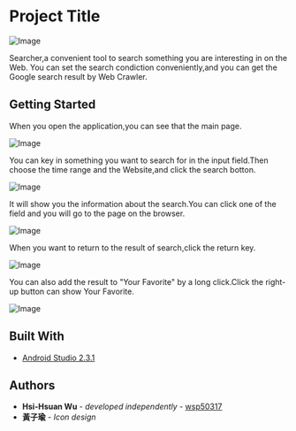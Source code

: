 # Project Title
![Image](https://github.com/wsp50317/Searcher/blob/master/Pircure_For_README/Searcher_Icon.png)

Searcher,a convenient tool to search something you are interesting in on the Web.
You can set the search condiction conveniently,and you can get the Google search result by Web Crawler.

## Getting Started
When you open the application,you can see that the main page.

![Image](https://github.com/wsp50317/Searcher/blob/master/Pircure_For_README/main.png)



You can key in something you want to search for in the input field.Then choose the time range and the Website,and click the search botton.

![Image](https://github.com/wsp50317/Searcher/blob/master/Pircure_For_README/result.png)



It will show you the information about the search.You can click one of the field and you will go to the page on the browser.

![Image](https://github.com/wsp50317/Searcher/blob/master/Pircure_For_README/Browserpng.png)



When you want to return to the result of search,click the return key.

![Image](https://github.com/wsp50317/Searcher/blob/master/Pircure_For_README/Addfavorite.png)



You can also add the result to "Your Favorite" by a long click.Click the right-up button can show Your Favorite.

![Image](https://github.com/wsp50317/Searcher/blob/master/Pircure_For_README/favorite.png)



## Built With

* [Android Studio 2.3.1](https://developer.android.com/studio/index.html)

## Authors

* **Hsi-Hsuan Wu** - *developed independently* - [wsp50317](https://github.com/wsp50317)
* **黃子瑜** - *Icon design* 


